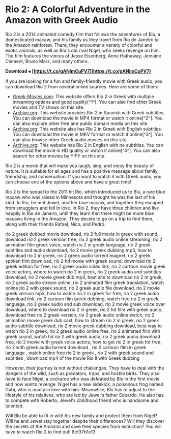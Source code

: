 
 
# Rio 2: A Colorful Adventure in the Amazon with Greek Audio
 
Rio 2 is a 2014 animated comedy film that follows the adventures of Blu, a domesticated macaw, and his family as they travel from Rio de Janeiro to the Amazon rainforest. There, they encounter a variety of colorful and exotic animals, as well as Blu's old rival Nigel, who seeks revenge on him. The film features the voices of Jesse Eisenberg, Anne Hathaway, Jemaine Clement, Bruno Mars, and many others.
 
**Download ⚹ [https://t.co/gANjmCuPV7](https://t.co/gANjmCuPV7)**


 
If you are looking for a fun and family-friendly movie with Greek audio, you can download Rio 2 from several online sources. Here are some of them:
 
- [Greek-Movies.com](https://greek-movies.com/movies.php?m=4861): This website offers Rio 2 in Greek with multiple streaming options and good quality[^1^]. You can also find other Greek movies and TV shows on this site.
- [Archive.org](https://archive.org/details/rio-2-2014): This website provides Rio 2 in Spanish with Greek subtitles. You can download the movie in MP4 format or watch it online[^2^]. You can also explore other free and public domain media on this site.
- [Archive.org](https://archive.org/details/greek.audio.movies): This website also has Rio 2 in Greek with English subtitles. You can download the movie in MKV format or watch it online[^3^]. You can also browse other Greek audio movies on this site.
- [Archive.org](https://archive.org/details/rio.2.2014.1080p.bluray.x264.yify___590058317eb8a): This website has Rio 2 in English with no subtitles. You can download the movie in HD quality or watch it online[^4^]. You can also search for other movies by YIFY on this site.

Rio 2 is a movie that will make you laugh, sing, and enjoy the beauty of nature. It is suitable for all ages and has a positive message about family, friendship, and conservation. If you want to watch it with Greek audio, you can choose one of the options above and have a great time!

Rio 2 is the sequel to the 2011 hit Rio, which introduced us to Blu, a rare blue macaw who was raised in Minnesota and thought he was the last of his kind. In Rio, he met Jewel, another blue macaw, and together they escaped from smugglers and fell in love. In Rio 2, they have three children and live happily in Rio de Janeiro, until they learn that there might be more blue macaws living in the Amazon. They decide to go on a trip to find them, along with their friends Rafael, Nico, and Pedro.
 
rio 2 greek dubbed movie download,  rio 2 full movie in greek with sound,  download rio 2 greek version free,  rio 2 greek audio online streaming,  rio 2 animation film greek voice,  watch rio 2 in greek language,  rio 2 greek subtitles and audio download,  rio 2 movie greek dubbing mp3,  how to download rio 2 in greek,  rio 2 greek audio torrent magnet,  rio 2 greek spoken film download,  rio 2 hd movie with greek sound,  download rio 2 greek edition for free,  rio 2 greek audio video link,  rio 2 cartoon movie greek voice actors,  where to watch rio 2 in greek,  rio 2 greek audio and subtitles download,  rio 2 movie greek dub mp4,  best site to download rio 2 in greek,  rio 2 greek audio stream online,  rio 2 animated film greek translation,  watch online rio 2 with greek sound,  rio 2 greek audio file download,  rio 2 movie greek version mp3,  how to watch rio 2 in greek for free,  rio 2 greek audio download link,  rio 2 cartoon film greek dubbing,  watch free rio 2 in greek language,  rio 2 greek audio and sub download,  rio 2 movie greek voice over download,  where to download rio 2 in greek,  rio 2 hd film with greek audio,  download free rio 2 greek version,  rio 2 greek audio online watch,  rio 2 animation movie greek dub cast,  how to stream rio 2 in greek,  rio 2 greek audio subtitle download,  rio 2 movie greek dubbing download,  best way to watch rio 2 in greek,  rio 2 greek audio online free,  rio 2 animated film with greek sound,  watch hd rio 2 with greek audio,  rio 2 greek audio download free,  rio 2 movie with greek voice actors,  how to get rio 2 in greek for free,  rio 2 with greek audio torrent download ,  rio 2 cartoon film in greek language ,  watch online free rio 2 in greek ,  rio 2 with greek sound and subtitles ,  download mp4 of the movie Rio II with Greek dubbing
 
However, their journey is not without challenges. They have to deal with the dangers of the wild, such as predators, traps, and hostile birds. They also have to face Nigel, a cockatoo who was defeated by Blu in the first movie and now wants revenge. Nigel has a new sidekick, a poisonous frog named Gabi, who is madly in love with him. Meanwhile, Blu has to adjust to the lifestyle of his relatives, who are led by Jewel's father Eduardo. He also has to compete with Roberto, Jewel's childhood friend who is handsome and talented.
 
Will Blu be able to fit in with his new family and protect them from Nigel? Will he and Jewel stay together despite their differences? Will they discover the secrets of the Amazon and save their species from extinction? You will have to watch Rio 2 to find out!
 8cf37b1e13
 
